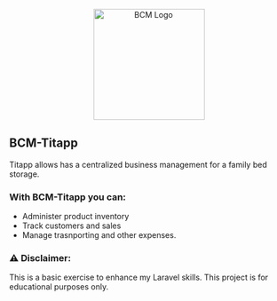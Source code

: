 <p align="center"><a href="https://camasmedellin.com" target="_blank"><img src="https://camasmedellin.com/wp-content/uploads/2023/09/Base-Camas-Medellin-colchones-camas-base-camas-.png" width="200" alt="BCM Logo"></a></p>


## BCM-Titapp

Titapp allows has a centralized business management for a family bed storage.

### With BCM-Titapp you can:
- Administer product inventory
- Track customers and sales
- Manage trasnporting and other expenses.

### ⚠️ Disclaimer:
This is a basic exercise to enhance my Laravel skills. This project is for educational purposes only. 



